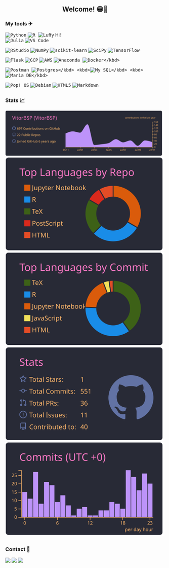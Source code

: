  <h2 align="center"> Welcome! 😁👋 </h2>   

### My tools ✈

<img src="https://media.tenor.com/VTHPjZZTvI4AAAAC/luffy-luffy-d-monkey.gif" align="right" alt="Luffy Hi!" width="400">

<kbd>![Python](https://img.shields.io/badge/python-3670A0?style=for-the-badge&logo=python&logoColor=ffdd54)</kbd>
<kbd>![R](https://img.shields.io/badge/r-%23276DC3.svg?style=for-the-badge&logo=r&logoColor=white)</kbd>
<kbd>![Julia](https://img.shields.io/badge/-Julia-9558B2?style=for-the-badge&logo=julia&logoColor=white)</kbd>
<kbd>![VS Code](https://img.shields.io/badge/VS%20Code-0078d7.svg?style=for-the-badge&logo=visual-studio-code&logoColor=white)</kbd>

<kbd>![RStudio](https://img.shields.io/badge/RStudio-4285F4?style=for-the-badge&logo=rstudio&logoColor=white)</kbd>
<kbd>![NumPy](https://img.shields.io/badge/numpy-%23013243.svg?style=for-the-badge&logo=numpy&logoColor=white)</kbd>
<kbd>![scikit-learn](https://img.shields.io/badge/scikit-%23F7931E.svg?style=for-the-badge&logo=scikit-learn&logoColor=white)</kbd>
<kbd>![SciPy](https://img.shields.io/badge/%20%20SciPy-%230C55A5.svg?style=for-the-badge&logo=scipy&logoColor=%white)</kbd>
<kbd>![TensorFlow](https://img.shields.io/badge/%20%20TF-%23FF6F00.svg?style=for-the-badge&logo=TensorFlow&logoColor=white)</kbd>

<kbd>![Flask](https://img.shields.io/badge/flask-%23000.svg?style=for-the-badge&logo=flask&logoColor=white)</kbd>
<kbd>![GCP](https://img.shields.io/badge/GCP-%234285F4.svg?style=for-the-badge&logo=google-cloud&logoColor=white)</kbd>
<kbd>![AWS](https://img.shields.io/badge/AWS-%23FF9900.svg?style=for-the-badge&logo=amazon-aws&logoColor=white)</kbd>
<kbd>![Anaconda](https://img.shields.io/badge/Conda-%2344A833.svg?style=for-the-badge&logo=anaconda&logoColor=white) </kbd>
<kbd>![Docker](https://img.shields.io/badge/Docker-2496ED?style=for-the-badge&logo=docker&logoColor=white")</kbd>

<kbd>![Postman](https://img.shields.io/badge/Postman-FF6C37?style=for-the-badge&logo=postman&logoColor=white) </kbd>
<kbd>![Postgres](https://img.shields.io/badge/Postgres-316192?style=for-the-badge&logo=postgresql&logoColor=white")</kbd>
<kbd>![My SQL](https://img.shields.io/badge/MySQL-00000F?style=for-the-badge&logo=mysql&logoColor=white")</kbd>
<kbd>![Maria DB](https://img.shields.io/badge/MariaDB-01529E?style=for-the-badge&logo=mariadb&logoColor=white")</kbd>

<kbd>![Pop!\_OS](https://img.shields.io/badge/Pop!_OS-48B9C7?style=for-the-badge&logo=Pop!_OS&logoColor=white)</kbd>
<kbd>![Debian](https://img.shields.io/badge/Debian-D70A53?style=for-the-badge&logo=debian&logoColor=white)</kbd>
<kbd>![HTML5](https://img.shields.io/badge/html5-%23E34F26.svg?style=for-the-badge&logo=html5&logoColor=white)</kbd>
<kbd> ![Markdown](https://img.shields.io/badge/markdown-%23000000.svg?style=for-the-badge&logo=markdown&logoColor=white)</kbd>

##
### Stats 📈

<div align= 'center'>

[![](https://raw.githubusercontent.com/VitorBSP/VitorBSP/master/profile-summary-card-output/dracula/0-profile-details.svg)](https://github.com/vn7n24fzkq/github-profile-summary-cards)
[![](https://raw.githubusercontent.com/VitorBSP/VitorBSP/master/profile-summary-card-output/dracula/1-repos-per-language.svg)](https://github.com/vn7n24fzkq/github-profile-summary-cards) [![](https://raw.githubusercontent.com/VitorBSP/VitorBSP/master/profile-summary-card-output/dracula/2-most-commit-language.svg)](https://github.com/vn7n24fzkq/github-profile-summary-cards)
[![](https://raw.githubusercontent.com/VitorBSP/VitorBSP/master/profile-summary-card-output/dracula/3-stats.svg)](https://github.com/vn7n24fzkq/github-profile-summary-cards) [![](https://raw.githubusercontent.com/VitorBSP/VitorBSP/master/profile-summary-card-output/dracula/4-productive-time.svg)](https://github.com/vn7n24fzkq/github-profile-summary-cards)

</div>

##
### Contact 💬
<div> 
 <a href = "https://twitter.com/VitorBSP"><img src="https://img.shields.io/badge/Twitter-1DA1F2?style=for-the-badge&logo=twitter&logoColor=white" target="_blank"></a>
 <a href = "mailto:vitorpereira3115@gmail.com"><img src="https://img.shields.io/badge/Gmail-D14836?style=for-the-badge&logo=gmail&logoColor=white" target="_blank"></a>
 <a href="https://br.linkedin.com/in/vitor-bernardo-silveira-pereira-0306961ab" target="_blank"><img src="https://img.shields.io/badge/-LinkedIn-%230077B5?style=for-the-badge&logo=linkedin&logoColor=white" target="_blank"></a> 
</div>

